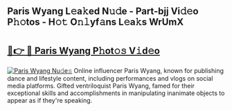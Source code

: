 ## Paris Wyang L𝚎a𝚔ed N𝚞𝚍e - Part-bjj Vi𝚍𝚎o P𝚑𝚘tos - H𝚘𝚝 O𝚗𝚕yf𝚊ns L𝚎a𝚔s WrUmX

# <h2><a href="http://kfc5c1.oniu.top/?m=Paris+Wyang">🔗👉 🔴 Paris Wyang P𝚑ot𝚘𝚜 V𝚒d𝚎o</a></h2>

[![Paris Wyang Nu𝚍e𝚜](https://i.imgur.com/0qMVB7G.gif)](http://kfc5c1.oniu.top/?m=Paris+Wyang)
Online influencer Paris Wyang, known for publishing dance and lifestyle content, including performances and vlogs on social media platforms. Gifted ventriloquist Paris Wyang, famed for their exceptional skills and accomplishments in manipulating inanimate objects to appear as if they're speaking.  
